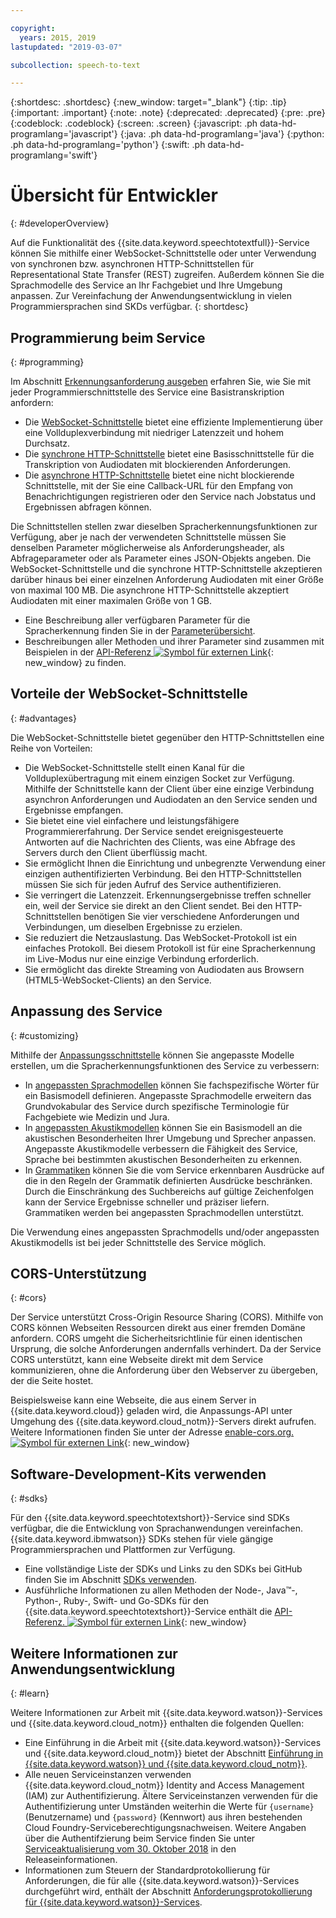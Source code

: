 ```yaml
---

copyright:
  years: 2015, 2019
lastupdated: "2019-03-07"

subcollection: speech-to-text

---
```


{:shortdesc: .shortdesc}
{:new_window: target="_blank"}
{:tip: .tip}
{:important: .important}
{:note: .note}
{:deprecated: .deprecated}
{:pre: .pre}
{:codeblock: .codeblock}
{:screen: .screen}
{:javascript: .ph data-hd-programlang='javascript'}
{:java: .ph data-hd-programlang='java'}
{:python: .ph data-hd-programlang='python'}
{:swift: .ph data-hd-programlang='swift'}

# Übersicht für Entwickler
{: #developerOverview}

Auf die Funktionalität des {{site.data.keyword.speechtotextfull}}-Service können Sie mithilfe einer WebSocket-Schnittstelle oder unter Verwendung von synchronen bzw. asynchronen HTTP-Schnittstellen für Representational State Transfer (REST) zugreifen. Außerdem können Sie die Sprachmodelle des Service an Ihr Fachgebiet und Ihre Umgebung anpassen. Zur Vereinfachung der Anwendungsentwicklung in vielen Programmiersprachen sind SKDs verfügbar.
{: shortdesc}

## Programmierung beim Service
{: #programming}

Im Abschnitt [Erkennungsanforderung ausgeben](/docs/services/speech-to-text/basic-request.html) erfahren Sie, wie Sie mit jeder Programmierschnittstelle des Service eine Basistranskription anfordern:

-   Die [WebSocket-Schnittstelle](/docs/services/speech-to-text/websockets.html) bietet eine effiziente Implementierung über eine Vollduplexverbindung mit niedriger Latenzzeit und hohem Durchsatz.
-   Die [synchrone HTTP-Schnittstelle](/docs/services/speech-to-text/http.html) bietet eine Basisschnittstelle für die Transkription von Audiodaten mit blockierenden Anforderungen.
-   Die [asynchrone HTTP-Schnittstelle](/docs/services/speech-to-text/async.html) bietet eine nicht blockierende Schnittstelle, mit der Sie eine Callback-URL für den Empfang von Benachrichtigungen registrieren oder den Service nach Jobstatus und Ergebnissen abfragen können.

Die Schnittstellen stellen zwar dieselben Spracherkennungsfunktionen zur Verfügung, aber je nach der verwendeten Schnittstelle müssen Sie denselben Parameter möglicherweise als Anforderungsheader, als Abfrageparameter oder als Parameter eines JSON-Objekts angeben. Die WebSocket-Schnittstelle und die synchrone HTTP-Schnittstelle akzeptieren darüber hinaus bei einer einzelnen Anforderung Audiodaten mit einer Größe von maximal 100 MB. Die asynchrone HTTP-Schnittstelle akzeptiert Audiodaten mit einer maximalen Größe von 1 GB.

-   Eine Beschreibung aller verfügbaren Parameter für die Spracherkennung finden Sie in der [Parameterübersicht](/docs/services/speech-to-text/summary.html).
-   Beschreibungen aller Methoden und ihrer Parameter sind zusammen mit Beispielen in der [API-Referenz ![Symbol für externen Link](../../icons/launch-glyph.svg "Symbol für externen Link")](https://{DomainName}/apidocs/speech-to-text){: new_window} zu finden.

## Vorteile der WebSocket-Schnittstelle
{: #advantages}

Die WebSocket-Schnittstelle bietet gegenüber den HTTP-Schnittstellen eine Reihe von Vorteilen:

-   Die WebSocket-Schnittstelle stellt einen Kanal für die Vollduplexübertragung mit einem einzigen Socket zur Verfügung. Mithilfe der Schnittstelle kann der Client über eine einzige Verbindung asynchron Anforderungen und  Audiodaten an den Service senden und Ergebnisse empfangen.
-   Sie bietet eine viel einfachere und leistungsfähigere Programmiererfahrung. Der Service sendet ereignisgesteuerte Antworten auf die Nachrichten des Clients, was eine Abfrage des Servers durch den Client überflüssig macht.
-   Sie ermöglicht Ihnen die Einrichtung und unbegrenzte Verwendung einer einzigen authentifizierten Verbindung. Bei den HTTP-Schnittstellen müssen Sie sich für jeden Aufruf des Service authentifizieren.
-   Sie verringert die Latenzzeit. Erkennungsergebnisse treffen schneller ein, weil der Service sie direkt an den Client sendet. Bei den HTTP-Schnittstellen benötigen Sie vier verschiedene Anforderungen und Verbindungen, um dieselben Ergebnisse zu erzielen.
-   Sie reduziert die Netzauslastung. Das WebSocket-Protokoll ist ein einfaches Protokoll. Bei diesem Protokoll ist für eine Spracherkennung im Live-Modus nur eine einzige Verbindung erforderlich.
-   Sie ermöglicht das direkte Streaming von Audiodaten aus Browsern (HTML5-WebSocket-Clients) an den Service.

## Anpassung des Service
{: #customizing}

Mithilfe der [Anpassungsschnittstelle](/docs/services/speech-to-text/custom.html) können Sie angepasste Modelle erstellen, um die Spracherkennungsfunktionen des Service zu verbessern:

-   In [angepassten  Sprachmodellen](/docs/services/speech-to-text/language-create.html) können Sie fachspezifische Wörter für ein Basismodell definieren. Angepasste Sprachmodelle erweitern das Grundvokabular des Service durch spezifische Terminologie für Fachgebiete wie Medizin und Jura.
-   In [angepassten Akustikmodellen](/docs/services/speech-to-text/acoustic-create.html) können Sie ein Basismodell an die akustischen Besonderheiten Ihrer Umgebung und Sprecher anpassen. Angepasste Akustikmodelle verbessern die Fähigkeit des Service, Sprache bei bestimmten akustischen Besonderheiten zu erkennen.
-   In [Grammatiken](/docs/services/speech-to-text/grammar.html) können Sie die vom Service erkennbaren Ausdrücke auf die in den Regeln der Grammatik definierten Ausdrücke beschränken. Durch die Einschränkung des Suchbereichs auf gültige Zeichenfolgen kann der Service Ergebnisse schneller und präziser liefern. Grammatiken werden bei angepassten Sprachmodellen unterstützt.

Die Verwendung eines angepassten Sprachmodells und/oder angepassten Akustikmodells ist bei jeder Schnittstelle des Service möglich.

## CORS-Unterstützung
{: #cors}

Der Service unterstützt Cross-Origin Resource Sharing (CORS). Mithilfe von CORS können Webseiten Ressourcen direkt aus einer fremden Domäne anfordern. CORS umgeht die Sicherheitsrichtlinie für einen identischen Ursprung, die solche Anforderungen andernfalls verhindert. Da der Service CORS unterstützt, kann eine Webseite direkt mit dem Service kommunizieren, ohne die Anforderung über den Webserver zu übergeben, der die Seite hostet.

Beispielsweise kann eine Webseite, die aus einem Server in {{site.data.keyword.cloud}} geladen wird, die Anpassungs-API unter Umgehung des {{site.data.keyword.cloud_notm}}-Servers direkt aufrufen. Weitere Informationen finden Sie unter der Adresse [enable-cors.org. ![Symbol für externen Link](../../icons/launch-glyph.svg "Symbol für externen Link")](https://enable-cors.org/){: new_window}

## Software-Development-Kits verwenden
{: #sdks}

Für den {{site.data.keyword.speechtotextshort}}-Service sind SDKs verfügbar, die die Entwicklung von Sprachanwendungen vereinfachen. {{site.data.keyword.ibmwatson}} SDKs stehen für viele gängige Programmiersprachen und Plattformen zur Verfügung.

-   Eine vollständige Liste der SDKs und Links zu den SDKs bei GitHub finden Sie im Abschnitt [SDKs verwenden](/docs/services/watson/getting-started-sdks.html).
-   Ausführliche Informationen zu allen Methoden der Node-, Java&trade;-, Python-, Ruby-, Swift- und Go-SDKs für den {{site.data.keyword.speechtotextshort}}-Service enthält die [API-Referenz. ![Symbol für externen Link](../../icons/launch-glyph.svg "Symbol für externen Link")](https://{DomainName}/apidocs/speech-to-text){: new_window}

## Weitere Informationen zur Anwendungsentwicklung
{: #learn}

Weitere Informationen zur Arbeit mit {{site.data.keyword.watson}}-Services und {{site.data.keyword.cloud_notm}} enthalten die folgenden Quellen:

-   Eine Einführung in die Arbeit mit {{site.data.keyword.watson}}-Services und {{site.data.keyword.cloud_notm}} bietet der Abschnitt [Einführung in {{site.data.keyword.watson}} und {{site.data.keyword.cloud_notm}}](/docs/services/watson/index.html).
-   Alle neuen Serviceinstanzen verwenden {{site.data.keyword.cloud_notm}} Identity and Access Management (IAM) zur Authentifizierung. Ältere Serviceinstanzen verwenden für die Authentifizierung unter Umständen weiterhin die Werte für `{username}` (Benutzername) und `{password}` (Kennwort) aus ihren bestehenden Cloud Foundry-Serviceberechtigungsnachweisen. Weitere Angaben über die Authentifzierung beim Service finden Sie unter [Serviceaktualisierung vom 30. Oktober 2018](/docs/services/speech-to-text/release-notes.html#October2018b) in den Releaseinformationen.
-   Informationen zum Steuern der Standardprotokollierung für Anforderungen, die für alle {{site.data.keyword.watson}}-Services durchgeführt wird, enthält der Abschnitt [Anforderungsprotokollierung für {{site.data.keyword.watson}}-Services](/docs/services/watson/getting-started-logging.html).
